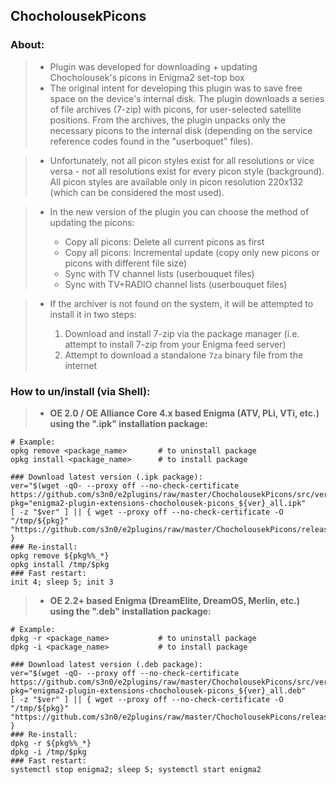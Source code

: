 ## **ChocholousekPicons**

### **About:**

   >- Plugin was developed for downloading + updating Chocholousek's picons in Enigma2 set-top box
   >- The original intent for developing this plugin was to save free space on the device's internal disk. The plugin downloads a series of file archives (7-zip) with picons, for user-selected satellite positions. From the archives, the plugin unpacks only the necessary picons to the internal disk (depending on the service reference codes found in the "userboquet" files).

   >- Unfortunately, not all picon styles exist for all resolutions or vice versa - not all resolutions exist for every picon style (background). All picon styles are available only in picon resolution 220x132 (which can be considered the most used).
   
   >- In the new version of the plugin you can choose the method of updating the picons:   
   >
   >    - Copy all picons: Delete all current picons as first
   >    - Copy all picons: Incremental update (copy only new picons or picons with different file size)
   >    - Sync with TV channel lists (userbouquet files)
   >    - Sync with TV+RADIO channel lists (userbouquet files)
   
   >- If the archiver is not found on the system, it will be attempted to install it in two steps:
   >
   >    1. Download and install 7-zip via the package manager (i.e. attempt to install 7-zip from your Enigma feed server)
   >    2. Attempt to download a standalone `7za` binary file from the internet

### **How to un/install (via Shell):**

   >- **OE 2.0 / OE Alliance Core 4.x based Enigma (ATV, PLi, VTi, etc.) using the ".ipk" installation package:**
   ```shell
   # Example:
   opkg remove <package_name>       # to uninstall package
   opkg install <package_name>      # to install package
   
   ### Download latest version (.ipk package):
   ver="$(wget -qO- --proxy off --no-check-certificate https://github.com/s3n0/e2plugins/raw/master/ChocholousekPicons/src/version.txt)"
   pkg="enigma2-plugin-extensions-chocholousek-picons_${ver}_all.ipk"
   [ -z "$ver" ] || { wget --proxy off --no-check-certificate -O "/tmp/${pkg}" "https://github.com/s3n0/e2plugins/raw/master/ChocholousekPicons/released_build/${pkg}" }
   ### Re-install:
   opkg remove ${pkg%%_*}
   opkg install /tmp/$pkg
   ### Fast restart:
   init 4; sleep 5; init 3
   ```
   
   >- **OE 2.2+ based Enigma (DreamElite, DreamOS, Merlin, etc.) using the ".deb" installation package:**
   ```shell
   # Example:
   dpkg -r <package_name>           # to uninstall package
   dpkg -i <package_name>           # to install package

   ### Download latest version (.deb package):
   ver="$(wget -qO- --proxy off --no-check-certificate https://github.com/s3n0/e2plugins/raw/master/ChocholousekPicons/src/version.txt)"
   pkg="enigma2-plugin-extensions-chocholousek-picons_${ver}_all.deb"
   [ -z "$ver" ] || { wget --proxy off --no-check-certificate -O "/tmp/${pkg}" "https://github.com/s3n0/e2plugins/raw/master/ChocholousekPicons/released_build/${pkg}" }
   ### Re-install:
   dpkg -r ${pkg%%_*}
   dpkg -i /tmp/$pkg
   ### Fast restart:
   systemctl stop enigma2; sleep 5; systemctl start enigma2
   ```
